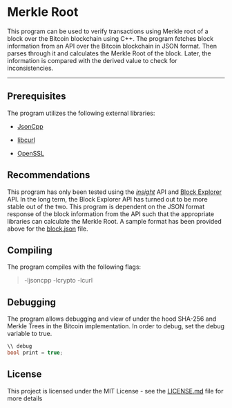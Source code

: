 # Merkle Root
This program can be used to verify transactions using Merkle root of a block over the Bitcoin blockchain using C++. The program fetches block information from an API over the Bitcoin blockchain in JSON format. Then parses through it and calculates the Merkle Root of the block. Later, the information is compared with the derived value to check for inconsistencies.
___
## Prerequisites
The program utilizes the following external libraries:

- [JsonCpp](https://github.com/open-source-parsers/jsoncpp "JsonCpp Source")

- [libcurl](https://curl.haxx.se/libcurl/ "libcurl download")

- [OpenSSL](https://github.com/openssl/openssl "OpenSSL Source")

## Recommendations
This program has only been tested using the [*insight*](https://insight.bitpay.com/ "insight API") API and [Block Explorer](https://blockexplorer.com/ "Block Explorer API") API. In the long term, the Block Explorer API has turned out to be more stable out of the two. This program is dependent on the JSON format response of the block information from the API such that the appropriate libraries can calculate the Merkle Root. A sample format has been provided above for the [block.json](block.json) file.

## Compiling
The program compiles with the following flags:
> -ljsoncpp  -lcrypto  -lcurl

## Debugging
The program allows debugging and view of under the hood SHA-256 and Merkle Trees in the Bitcoin implementation. In order to debug, set the debug variable to true.

```C++
\\ debug
bool print = true;
```
## License
This project is licensed under the MIT License - see the [LICENSE.md](LICENSE) file for more details
